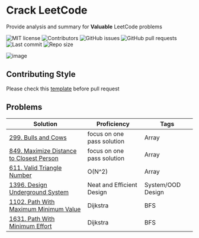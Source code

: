 # Crack LeetCode

Provide analysis and summary for **Valuable** LeetCode problems

![MIT license](https://img.shields.io/badge/License-MIT-green.svg)
![Contributors](https://img.shields.io/github/contributors/TianQ20/Crack-LeetCode)
![GitHub issues](https://img.shields.io/github/issues/TianQ20/Crack-LeetCode)
![GitHub pull requests](https://img.shields.io/github/issues-pr/TianQ20/Crack-LeetCode)
![Last commit](https://img.shields.io/github/last-commit/TianQ20/Crack-LeetCode)
![Repo size](https://img.shields.io/github/repo-size/TianQ20/Crack-LeetCode)

![image](https://user-images.githubusercontent.com/54377114/97521222-7cc2b280-1973-11eb-915b-6c07c8d82a07.png)

## Contributing Style

Please check this [template](https://github.com/TianQ20/Crack-LeetCode/blob/main/template.md) before pull request

## Problems

| Solution | Proficiency | Tags |
| -------- | -------- | --------
| [299. Bulls and Cows](https://github.com/TianQ20/Crack-LeetCode/blob/main/AlgoTogether_program/week1/required/299.md) | focus on one pass solution | Array |
| [849. Maximize Distance to Closest Person](https://github.com/TianQ20/Crack-LeetCode/blob/main/Questions/Array/849.md) | focus on one pass solution | Array |
| [611. Valid Triangle Number](https://github.com/TianQ20/Crack-LeetCode/blob/main/Questions/Array/611.%20Valid%20Triangle%20Number.md) | O(N^2) | Array |
| [1396. Design Underground System](https://github.com/TianQ20/Crack-LeetCode/blob/main/Questions/SystemDesign/1396.%20Design%20Underground%20System.md) | Neat and Efficient Design | System/OOD Design |
| [1102. Path With Maximum Minimum Value](https://github.com/TianQ20/Crack-LeetCode/blob/main/Questions/Graph/1102.%20Path%20With%20Maximum%20Minimum%20Value.md) | Dijkstra | BFS |
| [1631. Path With Minimum Effort](https://github.com/TianQ20/Crack-LeetCode/blob/main/Questions/Graph/1631.%20Path%20With%20Minimum%20Effort.md) | Dijkstra | BFS |
